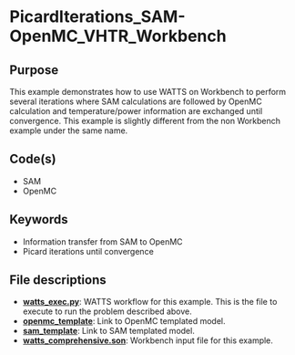 # PicardIterations_SAM-OpenMC_VHTR_Workbench

## Purpose

This example demonstrates how to use WATTS on Workbench to perform several iterations where SAM calculations are followed by OpenMC calculation and temperature/power information are exchanged until convergence. This example is slightly different from the non Workbench example under the same name.

## Code(s)
 
- SAM
- OpenMC

## Keywords
 
- Information transfer from SAM to OpenMC
- Picard iterations until convergence

## File descriptions

- [__watts_exec.py__](watts_exec.py): WATTS workflow for this example. This is the file to execute to run the problem described above.
- [__openmc_template__](openmc_template.py): Link to OpenMC templated model.
- [__sam_template__](sam_template): Link to SAM templated model.
- [__watts_comprehensive.son__](watts_comprehensive.son): Workbench input file for this example.